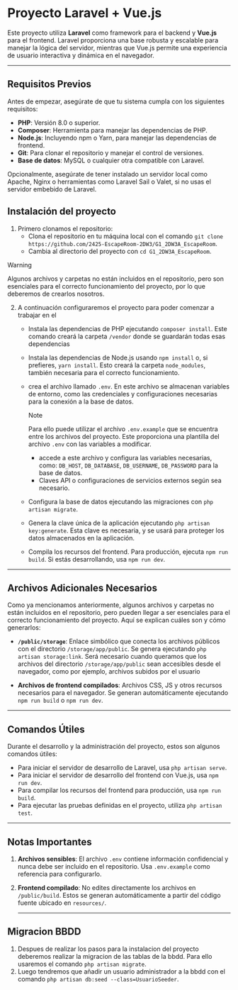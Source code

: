 
# Proyecto Laravel + Vue.js

Este proyecto utiliza **Laravel** como framework para el backend y **Vue.js** para el frontend. Laravel proporciona una base robusta y escalable para manejar la lógica del servidor, mientras que Vue.js permite una experiencia de usuario interactiva y dinámica en el navegador.

---

## Requisitos Previos

Antes de empezar, asegúrate de que tu sistema cumpla con los siguientes requisitos:

- **PHP**: Versión 8.0 o superior.
- **Composer**: Herramienta para manejar las dependencias de PHP.
- **Node.js**: Incluyendo npm o Yarn, para manejar las dependencias de frontend.
- **Git**: Para clonar el repositorio y manejar el control de versiones.
- **Base de datos**: MySQL o cualquier otra compatible con Laravel.

Opcionalmente, asegúrate de tener instalado un servidor local como Apache, Nginx o herramientas como Laravel Sail o Valet, si no usas el servidor embebido de Laravel.



## Instalación del proyecto
1. Primero clonamos el repositorio:
    - Clona el repositorio en tu máquina local con el comando `git clone https://github.com/2425-EscapeRoom-2DW3/G1_2DW3A_EscapeRoom`.
    - Cambia al directorio del proyecto con `cd G1_2DW3A_EscapeRoom`.

> [!WARNING]
>Algunos archivos y carpetas no están incluidos en el repositorio, pero son esenciales para el correcto funcionamiento del proyecto, por lo que deberemos de crearlos nosotros.
2. A continuación configuraremos el proyecto para poder comenzar a trabajar en el
    
    - Instala las dependencias de PHP ejecutando `composer install`. Este comando creará la carpeta `/vendor` donde se guardarán todas esas dependencias
    
    - Instala las dependencias de Node.js usando `npm install` o, si prefieres, `yarn install`. Esto creará la carpeta `node_modules`, también necesaria para el correcto funcionamiento.
    
    - crea el archivo llamado `.env`. En este archivo se almacenan variables de entorno, como las credenciales y configuraciones necesarias para la conexión a la base de datos.
        > [!NOTE]
        > Para ello puede utilizar el archivo `.env.example` que se encuentra entre los archivos del proyecto. Este proporciona una plantilla del archivo `.env` con las variables a modificar.
    
        - accede a este archivo y configura las variables necesarias, como: `DB_HOST`, `DB_DATABASE`, `DB_USERNAME`, `DB_PASSWORD` para la base de datos.
       - Claves API o configuraciones de servicios externos según sea necesario.
      
    - Configura la base de datos ejecutando las migraciones con `php artisan migrate`.
    - Genera la clave única de la aplicación ejecutando `php artisan key:generate`. Esta clave es necesaria, y se usará para proteger los datos almacenados en la aplicación.
    - Compila los recursos del frontend. Para producción, ejecuta `npm run build`. Si estás desarrollando, usa `npm run dev`.

---

## Archivos Adicionales Necesarios

Como ya mencionamos anteriormente, algunos archivos y carpetas no están incluidos en el repositorio, pero pueden llegar a ser esenciales para el correcto funcionamiento del proyecto. Aquí se explican cuáles son y cómo generarlos:

- **`/public/storage`**: Enlace simbólico que conecta los archivos públicos con el directorio `/storage/app/public`. Se genera ejecutando `php artisan storage:link`. Será necesario cuando queramos que los archivos del directorio `/storage/app/public` sean accesibles desde el navegador, como por ejemplo, archivos subidos por el usuario
  
- **Archivos de frontend compilados**: Archivos CSS, JS y otros recursos necesarios para el navegador. Se generan automáticamente ejecutando `npm run build` o `npm run dev`.

---

## Comandos Útiles

Durante el desarrollo y la administración del proyecto, estos son algunos comandos útiles:

- Para iniciar el servidor de desarrollo de Laravel, usa `php artisan serve`.
- Para iniciar el servidor de desarrollo del frontend con Vue.js, usa `npm run dev`.
- Para compilar los recursos del frontend para producción, usa `npm run build`.
- Para ejecutar las pruebas definidas en el proyecto, utiliza `php artisan test`.

---

## Notas Importantes

1. **Archivos sensibles**: El archivo `.env` contiene información confidencial y nunca debe ser incluido en el repositorio. Usa `.env.example` como referencia para configurarlo.

3. **Frontend compilado**: No edites directamente los archivos en `/public/build`. Estos se generan automáticamente a partir del código fuente ubicado en `resources/`.


   ---

## Migracion BBDD 
1. Despues de realizar los pasos para la instalacion del proyecto deberemos realizar la migracion de las tablas de la bbdd. Para ello usaremos el comando `php artisan migrate`.
2. Luego tendremos que añadir un usuario administrador a la bbdd con el comando `php artisan db:seed --class=UsuarioSeeder`. 


